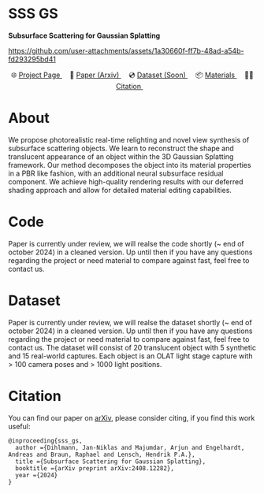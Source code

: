 # SSS GS


<p align="left">
  <strong>
    Subsurface Scattering for Gaussian Splatting
  </strong>
</p>


https://github.com/user-attachments/assets/1a30660f-ff7b-48ad-a54b-fd293295bd41


<p align="center">
    <span> 🌐  <a href="https://sss.jdihlmann.com/"> Project Page </a> </span>&nbsp;&nbsp;&nbsp;
    <span> 📄  <a href="http://arxiv.org/abs/2401.01647"> Paper (Arxiv) </a> </span>&nbsp;&nbsp;&nbsp;
    <span> 💿  <a href="https://github.com/cgtuebingen/SSS-GS?tab=readme-ov-file#dataset"> Dataset (Soon) </a> </span>&nbsp;&nbsp;&nbsp;
  <span>  📦  <a href="https://drive.google.com/drive/folders/1znN_KllBKllIY_1PLZUHbnfHsB6KNifR?usp=sharing"> Materials </a> </span>&nbsp;&nbsp;&nbsp;
  <span>  ✍🏻
     <a href="https://github.com/cgtuebingen/SSS-GS?tab=readme-ov-file#citation"> Citation </a> </span>&nbsp;&nbsp;&nbsp;
</p>

# About
We propose photorealistic real-time relighting and novel view synthesis of subsurface scattering objects. We learn to reconstruct the shape and translucent appearance of an object within the 3D Gaussian Splatting framework. Our method decomposes the object into its material properties in a PBR like fashion, with an additional neural subsurface residual component. We achieve high-quality rendering results with our deferred shading approach and allow for detailed material editing capabilities.

# Code
Paper is currently under review, we will realse the code shortly (~ end of october 2024) in a cleaned version. Up until then if you have any questions regarding the project or need material to compare against fast, feel free to contact us. 

# Dataset
Paper is currently under review, we will realse the dataset shortly (~ end of october 2024) in a cleaned version. Up until then if you have any questions regarding the project or need material to compare against fast, feel free to contact us. The dataset will consist of 20 translucent object with 5 synthetic and 15 real-world captures. Each object is an OLAT light stage capture with > 100 camera poses and > 1000 light positions.


# Citation
You can find our paper on [arXiv](https://arxiv.org/abs/2408.12282), please consider citing, if you find this work useful:
```
@inproceeding{sss_gs,
  author ={Dihlmann, Jan-Niklas and Majumdar, Arjun and Engelhardt, Andreas and Braun, Raphael and Lensch, Hendrik P.A.},
  title ={Subsurface Scattering for Gaussian Splatting},
  booktitle ={arXiv preprint arXiv:2408.12282},
  year ={2024}
}
